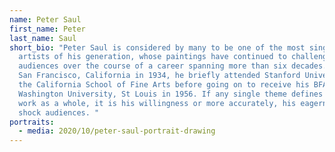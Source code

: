 ```yaml
---
name: Peter Saul
first_name: Peter
last_name: Saul
short_bio: "Peter Saul is considered by many to be one of the most singular
  artists of his generation, whose paintings have continued to challenge
  audiences over the course of a career spanning more than six decades. Born in
  San Francisco, California in 1934, he briefly attended Stanford University and
  the California School of Fine Arts before going on to receive his BFA from
  Washington University, St Louis in 1956. If any single theme defines Saul’s
  work as a whole, it is his willingness or more accurately, his eagerness to
  shock audiences. "
portraits:
  - media: 2020/10/peter-saul-portrait-drawing
---
```

